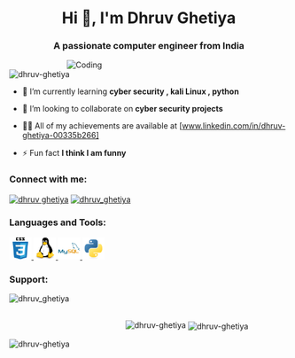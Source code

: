 <h1 align="center">Hi 👋, I'm Dhruv Ghetiya</h1>
<h3 align="center">A passionate computer engineer from India</h3>
<img align="right" alt="Coding" width="400" src="https://cdn.dribbble.com/users/1162077/screenshots/3848914/programmer.gif">


<p align="left"> <img src="https://komarev.com/ghpvc/?username=dhruv-ghetiya&label=Profile%20views&color=0e75b6&style=flat" alt="dhruv-ghetiya" /> </p>

- 🌱 I’m currently learning **cyber security , kali Linux , python**

- 👯 I’m looking to collaborate on **cyber security projects**

- 👨‍💻 All of my achievements are available at [www.linkedin.com/in/dhruv-ghetiya-00335b266]

- ⚡ Fun fact **I think I am funny**

<h3 align="left">Connect with me:</h3>
<p align="left">
<a href="https://linkedin.com/in/dhruv ghetiya" target="blank"><img align="center" src="https://raw.githubusercontent.com/rahuldkjain/github-profile-readme-generator/master/src/images/icons/Social/linked-in-alt.svg" alt="dhruv ghetiya" height="30" width="40" /></a>
<a href="https://instagram.com/dhruv_ghetiya" target="blank"><img align="center" src="https://raw.githubusercontent.com/rahuldkjain/github-profile-readme-generator/master/src/images/icons/Social/instagram.svg" alt="dhruv_ghetiya" height="30" width="40" /></a>
</p>

<h3 align="left">Languages and Tools:</h3>
<p align="left"> <a href="https://www.w3schools.com/css/" target="_blank" rel="noreferrer"> <img src="https://raw.githubusercontent.com/devicons/devicon/master/icons/css3/css3-original-wordmark.svg" alt="css3" width="40" height="40"/> </a> <a href="https://www.linux.org/" target="_blank" rel="noreferrer"> <img src="https://raw.githubusercontent.com/devicons/devicon/master/icons/linux/linux-original.svg" alt="linux" width="40" height="40"/> </a> <a href="https://www.mysql.com/" target="_blank" rel="noreferrer"> <img src="https://raw.githubusercontent.com/devicons/devicon/master/icons/mysql/mysql-original-wordmark.svg" alt="mysql" width="40" height="40"/> </a> <a href="https://www.python.org" target="_blank" rel="noreferrer"> <img src="https://raw.githubusercontent.com/devicons/devicon/master/icons/python/python-original.svg" alt="python" width="40" height="40"/> </a> </p>

<h3 align="left">Support:</h3>
<p><a href="https://www.buymeacoffee.com/dhruv_ghetiya"> <img align="left" src="https://cdn.buymeacoffee.com/buttons/v2/default-yellow.png" height="50" width="210" alt="dhruv_ghetiya" /></a></p><br><br>

<p><img align="left" src="https://github-readme-stats.vercel.app/api/top-langs?username=dhruv-ghetiya&show_icons=true&locale=en&layout=compact" alt="dhruv-ghetiya" /></p>

<p>&nbsp;<img align="center" src="https://github-readme-stats.vercel.app/api?username=dhruv-ghetiya&show_icons=true&locale=en" alt="dhruv-ghetiya" /></p>

<p><img align="center" src="https://github-readme-streak-stats.herokuapp.com/?user=dhruv-ghetiya&" alt="dhruv-ghetiya" /></p>
